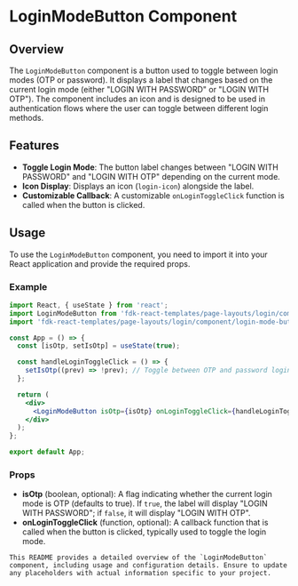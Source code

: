 # LoginModeButton Component

## Overview
The `LoginModeButton` component is a button used to toggle between login modes (OTP or password). It displays a label that changes based on the current login mode (either "LOGIN WITH PASSWORD" or "LOGIN WITH OTP"). The component includes an icon and is designed to be used in authentication flows where the user can toggle between different login methods.

## Features
- **Toggle Login Mode**: The button label changes between "LOGIN WITH PASSWORD" and "LOGIN WITH OTP" depending on the current mode.
- **Icon Display**: Displays an icon (`login-icon`) alongside the label.
- **Customizable Callback**: A customizable `onLoginToggleClick` function is called when the button is clicked.

## Usage
To use the `LoginModeButton` component, you need to import it into your React application and provide the required props.

### Example
```jsx
import React, { useState } from 'react';
import LoginModeButton from 'fdk-react-templates/page-layouts/login/component/login-mode-button/login-mode-button';
import 'fdk-react-templates/page-layouts/login/component/login-mode-button/login-mode-button.css';

const App = () => {
  const [isOtp, setIsOtp] = useState(true);

  const handleLoginToggleClick = () => {
    setIsOtp((prev) => !prev); // Toggle between OTP and password login modes
  };

  return (
    <div>
      <LoginModeButton isOtp={isOtp} onLoginToggleClick={handleLoginToggleClick} />
    </div>
  );
};

export default App;

```

### Props
- **isOtp** (boolean, optional): A flag indicating whether the current login mode is OTP (defaults to true). If `true`, the label will display "LOGIN WITH PASSWORD"; if `false`, it will display "LOGIN WITH OTP".
- **onLoginToggleClick** (function, optional): A callback function that is called when the button is clicked, typically used to toggle the login mode.

```
This README provides a detailed overview of the `LoginModeButton` component, including usage and configuration details. Ensure to update any placeholders with actual information specific to your project.